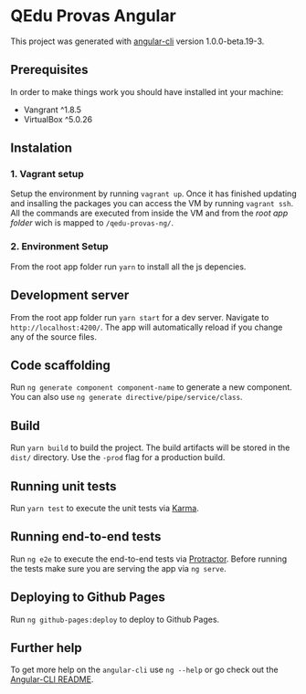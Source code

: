 # QEdu Provas Angular

This project was generated with [angular-cli](https://github.com/angular/angular-cli) version 1.0.0-beta.19-3.

## Prerequisites

In order to make things work you should have installed int your machine:
* Vangrant ^1.8.5
* VirtualBox ^5.0.26

## Instalation

### 1. Vagrant setup
Setup the environment by running `vagrant up`.
Once it has finished updating and insalling the packages you can access the VM by running `vagrant ssh`.
All the commands are executed from inside the VM and from the *root app folder* wich is mapped to `/qedu-provas-ng/`.

### 2. Environment Setup
From the root app folder run `yarn` to install all the js depencies.


## Development server
From the root app folder run `yarn start` for a dev server. Navigate to `http://localhost:4200/`. The app will automatically reload if you change any of the source files.

## Code scaffolding

Run `ng generate component component-name` to generate a new component. You can also use `ng generate directive/pipe/service/class`.

## Build

Run `yarn build` to build the project. The build artifacts will be stored in the `dist/` directory. Use the `-prod` flag for a production build.

## Running unit tests

Run `yarn test` to execute the unit tests via [Karma](https://karma-runner.github.io).

## Running end-to-end tests

Run `ng e2e` to execute the end-to-end tests via [Protractor](http://www.protractortest.org/).
Before running the tests make sure you are serving the app via `ng serve`.

## Deploying to Github Pages

Run `ng github-pages:deploy` to deploy to Github Pages.

## Further help

To get more help on the `angular-cli` use `ng --help` or go check out the [Angular-CLI README](https://github.com/angular/angular-cli/blob/master/README.md).
